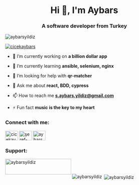 <h1 align="center">Hi 👋, I'm Aybars</h1>
<h3 align="center">A software developer from Turkey</h3>

<p align="left"> <img src="https://komarev.com/ghpvc/?username=aybarsyildiz&label=Profile%20views&color=0e75b6&style=flat" alt="aybarsyildiz" /> </p>

<p align="left"> <a href="https://twitter.com/cicekaybars" target="blank"><img src="https://img.shields.io/twitter/follow/cicekaybars?logo=twitter&style=for-the-badge" alt="cicekaybars" /></a> </p>

- 🔭 I’m currently working on **a billion dollar app**

- 🌱 I’m currently learning **ansible, selenium, nginx**

- 🤝 I’m looking for help with **qr-matcher**

- 💬 Ask me about **react, BDD, cypress**

- 📫 How to reach me **s.aybars.yildiz@gmail.com**

- ⚡ Fun fact **music is the key to my heart**

<h3 align="left">Connect with me:</h3>
<p align="left">
<a href="https://twitter.com/cicekaybars" target="blank"><img align="center" src="https://raw.githubusercontent.com/rahuldkjain/github-profile-readme-generator/master/src/images/icons/Social/twitter.svg" alt="cicekaybars" height="30" width="40" /></a>
<a href="https://linkedin.com/in/şeref-aybars-yildiz-a76a59167" target="blank"><img align="center" src="https://raw.githubusercontent.com/rahuldkjain/github-profile-readme-generator/master/src/images/icons/Social/linked-in-alt.svg" alt="şeref-aybars-yildiz-a76a59167" height="30" width="40" /></a>
<a href="https://www.hackerrank.com/aybarsyildizz" target="blank"><img align="center" src="https://raw.githubusercontent.com/rahuldkjain/github-profile-readme-generator/master/src/images/icons/Social/hackerrank.svg" alt="aybarsyildizz" height="30" width="40" /></a>
</p>

<h3 align="left">Support:</h3>
<p><a href="https://www.buymeacoffee.com/aybarsyildiz"> <img align="left" src="https://cdn.buymeacoffee.com/buttons/v2/default-yellow.png" height="50" width="210" alt="aybarsyildiz" /></a></p><br><br>

<p><img align="left" src="https://github-readme-stats.vercel.app/api/top-langs?username=aybarsyildiz&show_icons=true&locale=en&layout=compact" alt="aybarsyildiz" /></p>

<p>&nbsp;<img align="center" src="https://github-readme-stats.vercel.app/api?username=aybarsyildiz&show_icons=true&locale=en" alt="aybarsyildiz" /></p>
